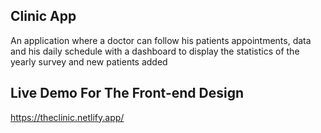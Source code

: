 ## Clinic App
An application where a doctor can follow his patients appointments, data and his daily schedule with a dashboard to display the statistics of the yearly survey and new patients added

## Live Demo For The Front-end Design
https://theclinic.netlify.app/
